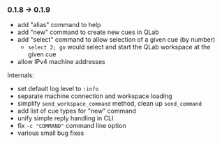 ### 0.1.8 -> 0.1.9

* add "alias" command to help
* add "new" command to create new cues in QLab
* add "select" command to allow selection of a given cue (by number)
  * `select 2; go` would select and start the QLab workspace at the given cue
* allow IPv4 machine addresses

Internals:
* set default log level to `:info`
* separate machine connection and workspace loading
* simplify `send_workspace_command` method, clean up `send_command`
* add list of cue types for "new" command
* unify simple reply handling in CLI
* fix `-c "COMMAND"` command line option
* various small bug fixes


